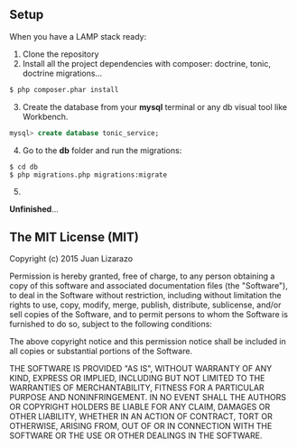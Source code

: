 
## Setup 
When you have a LAMP stack ready:

1. Clone the repository
2. Install all the project dependencies with composer: doctrine, tonic, doctrine migrations...
  
  ```sh
  $ php composer.phar install 
  ```
3. Create the database from your **mysql** terminal or any db visual tool like Workbench.

  ```sql
  mysql> create database tonic_service;
  ```

4. Go to the **db** folder and run the migrations: 
  ```
  $ cd db
  $ php migrations.php migrations:migrate
  ```
5. 
**Unfinished**...


## The MIT License (MIT)
Copyright (c) 2015 Juan Lizarazo

Permission is hereby granted, free of charge, to any person obtaining a copy
of this software and associated documentation files (the "Software"), to deal
in the Software without restriction, including without limitation the rights
to use, copy, modify, merge, publish, distribute, sublicense, and/or sell
copies of the Software, and to permit persons to whom the Software is
furnished to do so, subject to the following conditions:

The above copyright notice and this permission notice shall be included in all
copies or substantial portions of the Software.

THE SOFTWARE IS PROVIDED "AS IS", WITHOUT WARRANTY OF ANY KIND, EXPRESS OR
IMPLIED, INCLUDING BUT NOT LIMITED TO THE WARRANTIES OF MERCHANTABILITY,
FITNESS FOR A PARTICULAR PURPOSE AND NONINFRINGEMENT. IN NO EVENT SHALL THE
AUTHORS OR COPYRIGHT HOLDERS BE LIABLE FOR ANY CLAIM, DAMAGES OR OTHER
LIABILITY, WHETHER IN AN ACTION OF CONTRACT, TORT OR OTHERWISE, ARISING FROM,
OUT OF OR IN CONNECTION WITH THE SOFTWARE OR THE USE OR OTHER DEALINGS IN THE
SOFTWARE.

